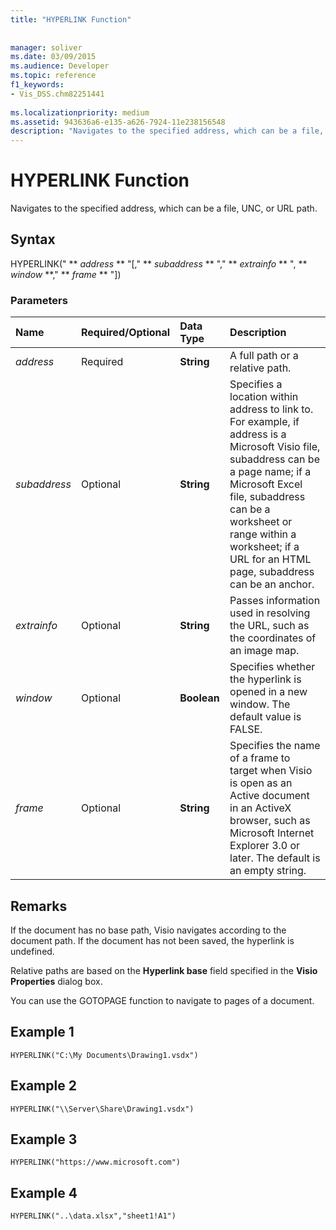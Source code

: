 ```yaml
---
title: "HYPERLINK Function"
 
 
manager: soliver
ms.date: 03/09/2015
ms.audience: Developer
ms.topic: reference
f1_keywords:
- Vis_DSS.chm82251441
 
ms.localizationpriority: medium
ms.assetid: 943636a6-e135-a626-7924-11e238156548
description: "Navigates to the specified address, which can be a file, UNC, or URL path."
---
```


# HYPERLINK Function

Navigates to the specified address, which can be a file, UNC, or URL path.
  
## Syntax

HYPERLINK(" ** *address* ** "[," ** *subaddress* ** "," ** *extrainfo* ** ", ** *window* **," ** *frame* ** "]) 
  
### Parameters

|**Name**|**Required/Optional**|**Data Type**|**Description**|
|:-----|:-----|:-----|:-----|
| _address_ <br/> |Required  <br/> |**String** <br/> |A full path or a relative path. |
| _subaddress_ <br/> |Optional  <br/> |**String** <br/> |Specifies a location within address to link to. For example, if address is a Microsoft Visio file, subaddress can be a page name; if a Microsoft Excel file, subaddress can be a worksheet or range within a worksheet; if a URL for an HTML page, subaddress can be an anchor. |
| _extrainfo_ <br/> |Optional  <br/> |**String** <br/> |Passes information used in resolving the URL, such as the coordinates of an image map. |
| _window_ <br/> |Optional  <br/> |**Boolean** <br/> |Specifies whether the hyperlink is opened in a new window. The default value is FALSE. |
| _frame_ <br/> |Optional  <br/> |**String** <br/> | Specifies the name of a frame to target when Visio is open as an Active document in an ActiveX browser, such as Microsoft Internet Explorer 3.0 or later. The default is an empty string. |
   
## Remarks

If the document has no base path, Visio navigates according to the document path. If the document has not been saved, the hyperlink is undefined. 
  
Relative paths are based on the **Hyperlink base** field specified in the **Visio Properties** dialog box. 
  
You can use the GOTOPAGE function to navigate to pages of a document. 
  
## Example 1

 `HYPERLINK("C:\My Documents\Drawing1.vsdx")`
  
## Example 2

 `HYPERLINK("\\Server\Share\Drawing1.vsdx")`
  
## Example 3

 `HYPERLINK("https://www.microsoft.com")`
  
## Example 4

 `HYPERLINK("..\data.xlsx","sheet1!A1")`
  

